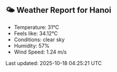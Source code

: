 <!-- WEATHER-START -->
## 🌤 Weather Report for Hanoi

- Temperature: 31°C
- Feels like: 34.12°C
- Conditions: clear sky
- Humidity: 57%
- Wind Speed: 1.24 m/s

Last updated: 2025-10-18 04:25:21 UTC
<!-- WEATHER-END -->
